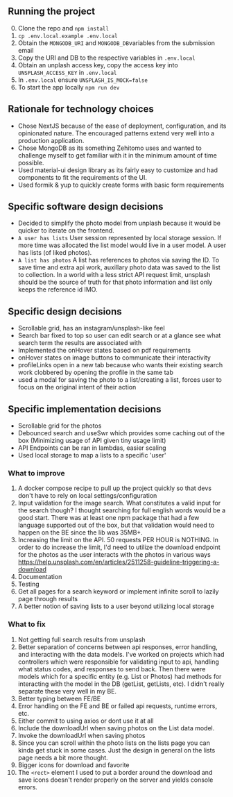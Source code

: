 ## Running the project

0. Clone the repo and `npm install`
1. `cp .env.local.example .env.local`
2. Obtain the `MONGODB_URI` and `MONGODB_DB`variables from the submission email
3. Copy the URI and DB to the respective variables in `.env.local`
4. Obtain an unplash access key, copy the access key into `UNSPLASH_ACCESS_KEY` in `.env.local`
5. In `.env.local` ensure `UNSPLASH_IS_MOCK=false`
6. To start the app locally `npm run dev`

## Rationale for technology choices

- Chose NextJS because of the ease of deployment, configuration, and its opinionated nature. The encouraged patterns extend very well into a production application.
- Chose MongoDB as its something Zehitomo uses and wanted to challenge myself to get familiar with it in the minimum amount of time possible.
- Used material-ui design library as its fairly easy to customize and had components to fit the requirements of the UI.
- Used formik & yup to quickly create forms with basic form requirements

## Specific software design decisions

- Decided to simplify the photo model from unplash because it would be quicker to iterate on the frontend.
- `A user has lists` User session represented by local storage session. If more time was allocated the list model would live in a user model. A user has lists (of liked photos).
- `A list has photos` A list has references to photos via saving the ID. To save time and extra api work, auxillary photo data was saved to the list to collection. In a world with a less strict API request limit, unsplash should be the source of truth for that photo information and list only keeps the reference id IMO.

## Specific design decisions

- Scrollable grid, has an instagram/unsplash-like feel
- Search bar fixed to top so user can edit search or at a glance see what search term the results are associated with
- Implemented the onHover states based on pdf requirements
- onHover states on image buttons to communicate their interactivity
- profileLinks open in a new tab because who wants their existing search work clobbered by opening the profile in the same tab
- used a modal for saving the photo to a list/creating a list, forces user to focus on the original intent of their action

## Specific implementation decisions

- Scrollable grid for the photos
- Debounced search and useSwr which provides some caching out of the box (Minimizing usage of API given tiny usage limit)
- API Endpoints can be ran in lambdas, easier scaling
- Used local storage to map a lists to a specific 'user'

### What to improve

1. A docker compose recipe to pull up the project quickly so that devs don't have to rely on local settings/configuration
2. Input validation for the image search. What constitutes a valid input for the search though? I thought searching for full english words would be a good start. There was at least one npm package that had a few language supported out of the box, but that validation would need to happen on the BE since the lib was 35MB+.
3. Increasing the limit on the API. 50 requests PER HOUR is NOTHING. In order to do increase the limit, I'd need to utilize the download endpoint for the photos as the user interacts with the photos in various ways https://help.unsplash.com/en/articles/2511258-guideline-triggering-a-download
4. Documentation
5. Testing
6. Get all pages for a search keyword or implement infinite scroll to lazily page through results
7. A better notion of saving lists to a user beyond utilizing local storage

### What to fix

1. Not getting full search results from unsplash
2. Better separation of concerns between api responses, error handling, and interacting with the data models. I've worked on projects which had controllers which were responsible for validating input to api, handling what status codes, and responses to send back. Then there were models which for a specific entity (e.g. List or Photos) had methods for interacting with the model in the DB (getList, getLists, etc). I didn't really separate these very well in my BE.
3. Better typing between FE/BE
4. Error handling on the FE and BE or failed api requests, runtime errors, etc.
5. Either commit to using axios or dont use it at all
6. Include the downloadUrl when saving photos on the List data model.
7. Invoke the downloadUrl when saving photos
8. Since you can scroll within the photo lists on the lists page you can kinda get stuck in some cases. Just the design in general on the lists page needs a bit more thought.
9. Bigger icons for download and favorite
10. The `<rect>` element I used to put a border around the download and save icons doesn't render properly on the server and yields console errors.
